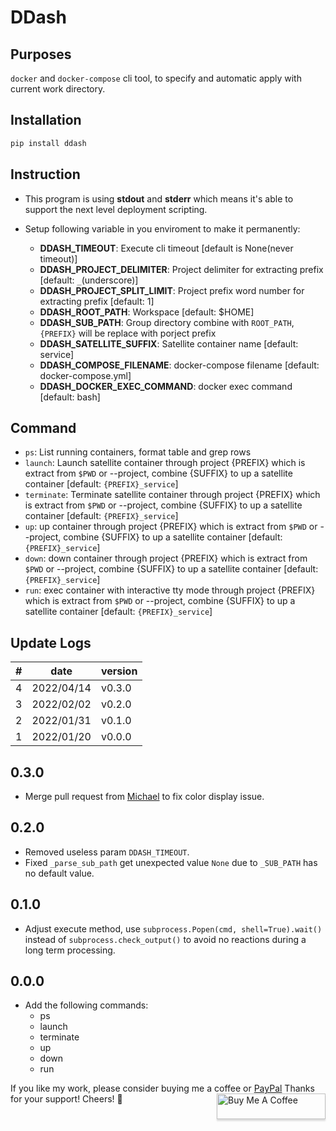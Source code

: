 # DDash

## Purposes
`docker` and `docker-compose` cli tool, to specify and automatic apply with current work directory.

## Installation
```bash
pip install ddash
```

## Instruction
- This program is using __stdout__ and __stderr__ which means it's able to support the next level deployment scripting.

- Setup following variable in you enviroment to make it permanently:
    + __DDASH_TIMEOUT__: Execute cli timeout [default is None(never timeout)]
    + __DDASH_PROJECT_DELIMITER__: Project delimiter for extracting prefix [default: `_`(underscore)]
    + __DDASH_PROJECT_SPLIT_LIMIT__: Project prefix word number for extracting prefix [default: 1]
    + __DDASH_ROOT_PATH__: Workspace [default: $HOME]
    + __DDASH_SUB_PATH__: Group directory combine with `ROOT_PATH`, `{PREFIX}` will be replace with porject prefix
    + __DDASH_SATELLITE_SUFFIX__: Satellite container name [default: service]
    + __DDASH_COMPOSE_FILENAME__: docker-compose filename [default: docker-compose.yml]
    + __DDASH_DOCKER_EXEC_COMMAND__: docker exec command [default: bash]

## Command
- `ps`: List running containers, format table and grep rows
- `launch`: Launch satellite container through project {PREFIX} which is extract from `$PWD` or --project, combine {SUFFIX} to up a satellite container [default: `{PREFIX}_service`]
- `terminate`: Terminate satellite container through project {PREFIX} which is extract from `$PWD` or --project, combine {SUFFIX} to up a satellite container [default: `{PREFIX}_service`]
- `up`: up container through project {PREFIX} which is extract from `$PWD` or --project, combine {SUFFIX} to up a satellite container [default: `{PREFIX}_service`]
- `down`: down container through project {PREFIX} which is extract from `$PWD` or --project, combine {SUFFIX} to up a satellite container [default: `{PREFIX}_service`]
- `run`: exec container with interactive tty mode through project {PREFIX} which is extract from `$PWD` or --project, combine {SUFFIX} to up a satellite container [default: `{PREFIX}_service`]

## Update Logs
|#|      date|version|
|-|----------|-------|
|4|2022/04/14| v0.3.0|
|3|2022/02/02| v0.2.0|
|2|2022/01/31| v0.1.0|
|1|2022/01/20| v0.0.0|

## 0.3.0
- Merge pull request from [Michael](https://github.com/cbb23021) to fix color display issue.

## 0.2.0
- Removed useless param `DDASH_TIMEOUT`.
- Fixed `_parse_sub_path` get unexpected value `None` due to `_SUB_PATH` has no default value.

## 0.1.0
- Adjust execute method, use `subprocess.Popen(cmd, shell=True).wait()` instead of `subprocess.check_output()` to avoid no reactions during a long term processing.

## 0.0.0
- Add the following commands:
    + ps
    + launch
    + terminate
    + up
    + down
    + run

If you like my work, please consider buying me a coffee or [PayPal](https://paypal.me/RonDevStudio?locale.x=zh_TW)
Thanks for your support! Cheers! 🎉
<a href="https://www.buymeacoffee.com/ronchang" target="_blank"><img src="https://www.buymeacoffee.com/assets/img/custom_images/orange_img.png" alt="Buy Me A Coffee" style="height: 41px !important;width: 174px !important;box-shadow: 0px 3px 2px 0px rgba(190, 190, 190, 0.5) !important;-webkit-box-shadow: 0px 3px 2px 0px rgba(190, 190, 190, 0.5) !important;" align="right"></a>


